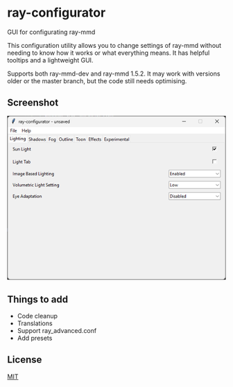 # ray-configurator
GUI for configurating ray-mmd

This configuration utility allows you to change settings of ray-mmd without needing to know how it works or what everything means. It has helpful tooltips and a lightweight GUI.

Supports both ray-mmd-dev and ray-mmd 1.5.2. It may work with versions older or the master branch, but the code still needs optimising.

## Screenshot
![image](image.png)


## Things to add
* Code cleanup
* Translations
* Support ray_advanced.conf
* Add presets

## License
[MIT](LICENSE)